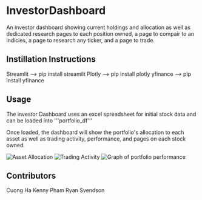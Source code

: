 # InvestorDashboard

An investor dashboard showing current holdings and allocation as well as dedicated research pages to each position owned, a page to compair to an indicies, a page to research any ticker, and a page to trade. 

## Instillation Instructions

Streamlit --> pip install streamlit
Plotly --> pip install plotly
yfinance --> pip install yfinance

## Usage

The investor Dashboard uses an excel spreadsheet for initial stock data and can be loaded into '''portfolio_df'''

Once loaded, the dashboard will show the portfolio's allocation to each asset as well as trading activity, performance, and pages on each stock owned. 

![Asset Allocation](/InvestorDashboard/Allocation1.png)
![Trading Activity](/InvestorDashboard/trading_activity2.png)
![Graph of portfolio performance](/InvestorDashboard/portfolio_performance3.png)


## Contributors

Cuong Ha
Kenny Pham
Ryan Svendson